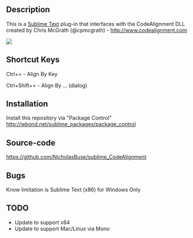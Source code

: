 Description
------------------

This is a [Sublime Text](http://www.sublimetext.com/ ) plug-in that interfaces with the CodeAlignment DLL created by Chris McGrath (@cpmcgrath) - http://www.codealignment.com

<img src="http://codealignment.com/Images/CodeAlignmentSublimeBanner.png" border="0"/>

Shortcut Keys
------------------

Ctrl+=       - Align By Key

Ctrl+Shift+= - Align By ... (dialog)

Installation
------------------

Install this repository via "Package Control" http://wbond.net/sublime_packages/package_control

Source-code
------------------

https://github.com/NicholasBuse/sublime_CodeAlignment

Bugs
------------------

Know limitation is Sublime Text (x86) for Windows Only

TODO
------------------

- Update to support x64
- Update to support Mac/Linux via Mono
